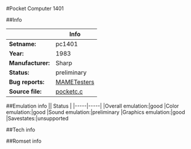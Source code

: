 #Pocket Computer 1401

##Info

||Info|
|-----|-----|
|**Setname:**|pc1401
|**Year:**|1983
|**Manufacturer:**|Sharp
|**Status:**|preliminary
|**Bug reports:**|[MAMETesters](http://mametesters.org/view_all_set.php?type=1&temporary=y&search=pocketc.c)
|**Source file:**|[pocketc.c](https://github.com/mamedev/mame/blob/master/src/mess/drivers/pocketc.c)

##Emulation info
|| Status |
|-----|-----|
|Overall emulation:|good
|Color emulation:|good
|Sound emulation:|preliminary
|Graphics emulation:|good
|Savestates:|unsupported

##Tech info

##Romset info

<!--- START OF EDITED COMMENT DO NOT TOUCH TEXT ABOVE-->
